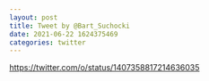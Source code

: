```yaml
--- 
layout: post 
title: Tweet by @Bart_Suchocki 
date: 2021-06-22 1624375469 
categories: twitter 
--- 
```

https://twitter.com/o/status/1407358817214636035